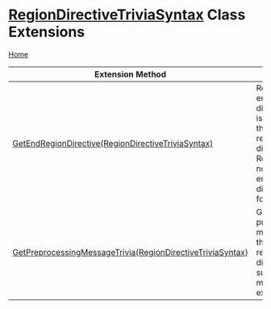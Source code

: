 # [RegionDirectiveTriviaSyntax](https://docs.microsoft.com/en-us/dotnet/api/microsoft.codeanalysis.csharp.syntax.regiondirectivetriviasyntax) Class Extensions

[Home](../../../../../README.md)

| Extension Method | Summary |
| ---------------- | ------- |
| [GetEndRegionDirective(RegionDirectiveTriviaSyntax)](../../../../../Roslynator/CSharp/SyntaxExtensions/GetEndRegionDirective/README.md) | Returns endregion directive that is related to the specified region directive\. Returns null if no matching endregion directive is found\. |
| [GetPreprocessingMessageTrivia(RegionDirectiveTriviaSyntax)](../../../../../Roslynator/CSharp/SyntaxExtensions/GetPreprocessingMessageTrivia/README.md#1660117599) | Gets preprocessing message for the specified region directive if such message exists\. |


